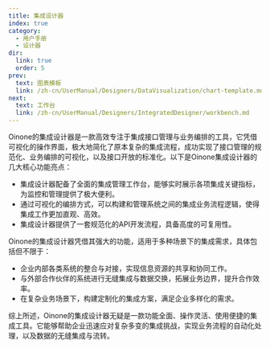 ```yaml
---
title: 集成设计器
index: true
category:
  - 用户手册
  - 设计器
dir:
  link: true
  order: 5
prev:
  text: 图表模板
  link: /zh-cn/UserManual/Designers/DataVisualization/chart-template.md
next:
  text: 工作台
  link: /zh-cn/UserManual/Designers/IntegratedDesigner/workbench.md
---
```

Oinone的集成设计器是一款高效专注于集成接口管理与业务编排的工具，它凭借可视化的操作界面，极大地简化了原本复杂的集成流程，成功实现了接口管理的规范化、业务编排的可视化，以及接口开放的标准化。以下是Oinone集成设计器的几大核心功能亮点：

+ 集成设计器配备了全面的集成管理工作台，能够实时展示各项集成关键指标，为监控和管理提供了极大便利。
+ 通过可视化的编排方式，可以构建和管理系统之间的集成业务流程逻辑，使得集成工作更加直观、高效。
+ 集成设计器提供了一套规范化的API开发流程，具备高度的可复用性。

Oinone的集成设计器凭借其强大的功能，适用于多种场景下的集成需求，具体包括但不限于：

+ 企业内部各类系统的整合与对接，实现信息资源的共享和协同工作。
+ 与外部合作伙伴的系统进行无缝集成与数据交换，拓展业务边界，提升合作效率。
+ 在复杂业务场景下，构建定制化的集成方案，满足企业多样化的需求。

综上所述，Oinone的集成设计器无疑是一款功能全面、操作灵活、使用便捷的集成工具。它能够帮助企业迅速应对复杂多变的集成挑战，实现业务流程的自动化处理，以及数据的无缝集成与流转。

